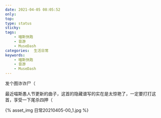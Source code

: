 ```yaml
---
date: 2021-04-05 08:05:52
only:
top:
type: status
sticky:
tags:
	- 喵斯快跑
	- 音游
	- MuseDash
categories:  生活日常
keywords:
	- 喵斯快跑
	- 音游
	- MuseDash
---
```


发个图诈诈尸（

最近喵斯愚人节更新的曲子，这首的隐藏谱写的实在是太惊艳了，一定要打打这首，享受一下尾杀四押（

{% asset_img 日常20210405-00_1.jpg %}
